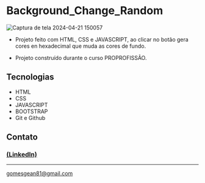 # Background_Change_Random

 ![Captura de tela 2024-04-21 150057](https://github.com/GeanGAlmeida/Background_Change_Random/assets/163884623/cba16e4e-443a-491a-a333-3705474d5ebe)
 
 - Projeto feito com HTML, CSS e JAVASCRIPT, ao clicar no botão gera cores en hexadecimal que muda as cores de fundo. 

 - Projeto construído durante o curso PROPROFISSÃO.

## Tecnologias

- HTML
- CSS
- JAVASCRIPT
- BOOTSTRAP
- Git e Github

## Contato
### [(LinkedIn)](https://www.linkedin.com/in/gean-almeida/)
-----
gomesgean81@gmail.com
